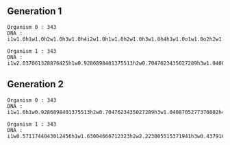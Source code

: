 ## Generation 1
    Organism 0 : 343
    DNA : i1w1.0h1w1.0h2w1.0h3w1.0h4i2w1.0h1w1.0h2w1.0h3w1.0h4h1w1.0o1w1.0o2h2w1.0o1w1.0o2h3w1.0o1w1.0o2h4w1.0o1w1.0o2o1o2

    Organism 1 : 343
    DNA : i1w2.037061328876425h1w0.9286898401375513h2w0.7047623435027289h3w1.0408705277370802h4i2w2.331373698578589h1w2.783061395732601h2w1.0840913956562384h3w2.487237191611883h4h1w2.3201149960086824o1w1.4607119856308775o2h2w0.2029959124926537o1w1.635466785798469o2h3w1.569930797715666o1w0.7656089390547733o2h4w1.5998274236416488o1w2.9653580039709464o2o1o2


## Generation 2
    Organism 0 : 343
    DNA : i1w1.0h1w0.9286898401375513h2w0.7047623435027289h3w1.0408705277370802h4i2w1.0h1w2.783061395732601h2w1.0840913956562384h3w2.487237191611883h4h1w1.0o1w1.0o2h2w0.2029959124926537o1w1.635466785798469o2h3w1.569930797715666o1w1.0o2h4w1.5998274236416488o1w2.9653580039709464o2o1o2

    Organism 1 : 343
    DNA : i1w0.5711744043012456h1w1.63004666712323h2w2.223005515371941h3w0.4379167613113162h4i2w0.7191074203598h1w3.124799127391563h2w0.8187921830282753h3w3.6361550749333196h4h1w0.07516015428187939o1w2.7060848463231597o2h2w0.5027505514098358o1w0.7011778571705879o2h3w2.9116086445813947o1w0.3782457011570973o2h4w3.4980698671145753o1w4.368256458472699o2o1o2


